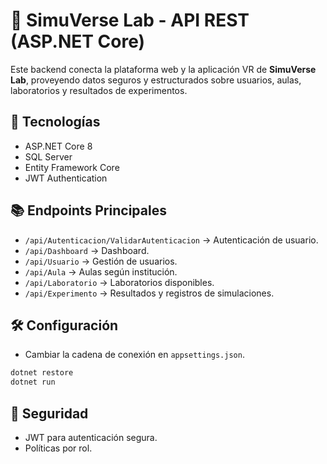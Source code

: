 # 🔌 SimuVerse Lab - API REST (ASP.NET Core)

Este backend conecta la plataforma web y la aplicación VR de **SimuVerse Lab**, proveyendo datos seguros y estructurados sobre usuarios, aulas, laboratorios y resultados de experimentos.

## 🔧 Tecnologías

- ASP.NET Core 8
- SQL Server
- Entity Framework Core
- JWT Authentication

## 📚 Endpoints Principales

- `/api/Autenticacion/ValidarAutenticacion` → Autenticación de usuario.
- `/api/Dashboard` → Dashboard.
- `/api/Usuario` → Gestión de usuarios.
- `/api/Aula` → Aulas según institución.
- `/api/Laboratorio` → Laboratorios disponibles.
- `/api/Experimento` → Resultados y registros de simulaciones.

## 🛠️ Configuración

- Cambiar la cadena de conexión en `appsettings.json`.

```bash
dotnet restore
dotnet run
```

## 🔐 Seguridad

- JWT para autenticación segura.
- Políticas por rol.
